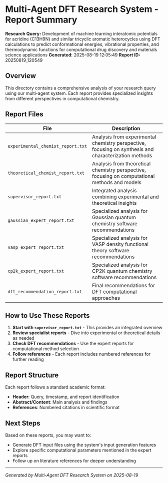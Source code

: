 # Multi-Agent DFT Research System - Report Summary

**Research Query:** Development of machine learning interatomic potentials for acridine (C13H9N) and similar tricyclic aromatic heterocycles using DFT calculations to predict conformational energies, vibrational properties, and thermodynamic functions for computational drug discovery and materials science applications
**Generated:** 2025-08-19 12:05:49
**Report ID:** 20250819_120549

## Overview

This directory contains a comprehensive analysis of your research query using our multi-agent system.
Each report provides specialized insights from different perspectives in computational chemistry.

## Report Files

| File | Description |
|------|-------------|
| `experimental_chemist_report.txt` | Analysis from experimental chemistry perspective, focusing on synthesis and characterization methods |
| `theoretical_chemist_report.txt` | Analysis from theoretical chemistry perspective, focusing on computational methods and models |
| `supervisor_report.txt` | Integrated analysis combining experimental and theoretical insights |
| `gaussian_expert_report.txt` | Specialized analysis for Gaussian quantum chemistry software recommendations |
| `vasp_expert_report.txt` | Specialized analysis for VASP density functional theory software recommendations |
| `cp2k_expert_report.txt` | Specialized analysis for CP2K quantum chemistry software recommendations |
| `dft_recommendation_report.txt` | Final recommendations for DFT computational approaches |

## How to Use These Reports

1. **Start with `supervisor_report.txt`** - This provides an integrated overview
2. **Review specialist reports** - Dive into experimental or theoretical details as needed
3. **Check DFT recommendations** - Use the expert reports for computational method selection
4. **Follow references** - Each report includes numbered references for further reading

## Report Structure

Each report follows a standard academic format:
- **Header**: Query, timestamp, and report identification
- **Abstract/Content**: Main analysis and findings
- **References**: Numbered citations in scientific format

## Next Steps

Based on these reports, you may want to:
- Generate DFT input files using the system's input generation features
- Explore specific computational parameters mentioned in the expert reports
- Follow up on literature references for deeper understanding

---
*Generated by Multi-Agent DFT Research System on 2025-08-19*